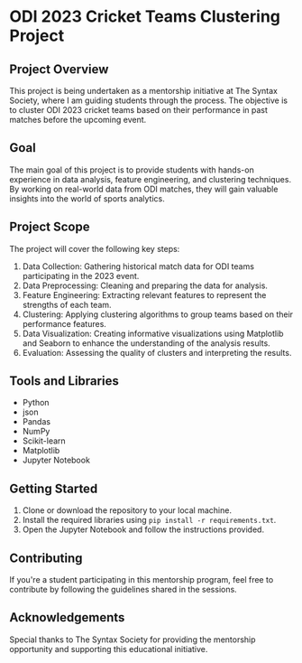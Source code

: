 # ODI 2023 Cricket Teams Clustering Project

## Project Overview
This project is being undertaken as a mentorship initiative at The Syntax Society, where I am guiding students through the process. The objective is to cluster ODI 2023 cricket teams based on their performance in past matches before the upcoming event.

## Goal
The main goal of this project is to provide students with hands-on experience in data analysis, feature engineering, and clustering techniques. By working on real-world data from ODI matches, they will gain valuable insights into the world of sports analytics.

## Project Scope
The project will cover the following key steps:

1. Data Collection: Gathering historical match data for ODI teams participating in the 2023 event.
2. Data Preprocessing: Cleaning and preparing the data for analysis.
3. Feature Engineering: Extracting relevant features to represent the strengths of each team.
4. Clustering: Applying clustering algorithms to group teams based on their performance features.
5. Data Visualization: Creating informative visualizations using Matplotlib and Seaborn to enhance the understanding of the analysis results.
6. Evaluation: Assessing the quality of clusters and interpreting the results.

## Tools and Libraries
- Python
- json
- Pandas
- NumPy
- Scikit-learn
- Matplotlib
- Jupyter Notebook

## Getting Started
1. Clone or download the repository to your local machine.
2. Install the required libraries using `pip install -r requirements.txt`.
3. Open the Jupyter Notebook and follow the instructions provided.

## Contributing
If you're a student participating in this mentorship program, feel free to contribute by following the guidelines shared in the sessions.

## Acknowledgements
Special thanks to The Syntax Society for providing the mentorship opportunity and supporting this educational initiative.

